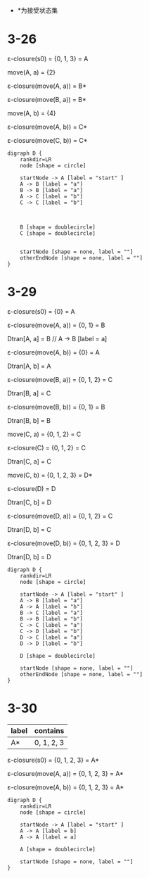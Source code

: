 - *为接受状态集
# 3-26

ε-closure(s0) = {0, 1, 3} = A

move(A, a) = {2}

ε-closure(move(A, a)) = B*

ε-closure(move(B, a)) = B*

move(A, b) = {4}

ε-closure(move(A, b)) = C*

ε-closure(move(C, b)) = C*

```graphviz
digraph D {
    rankdir=LR
    node [shape = circle]

    startNode -> A [label = "start" ]
    A -> B [label = "a"]
    B -> B [label = "a"]
    A -> C [label = "b"]
    C -> C [label = "b"]
  


    B [shape = doublecircle]
    C [shape = doublecircle]

    
    startNode [shape = none, label = ""]
    otherEndNode [shape = none, label = ""]
}
```

# 3-29

ε-closure(s0) = {0} = A

ε-closure(move(A, a)) = {0, 1} = B

Dtran[A, a] = B     // A -> B [label = a]

ε-closure(move(A, b)) = {0} = A

Dtran[A, b] = A


ε-closure(move(B, a)) = {0, 1, 2} = C

Dtran[B, a] = C

ε-closure(move(B, b)) = {0, 1} = B

Dtran[B, b] = B

move(C, a) = {0, 1, 2} = C

ε-closure(C) = {0, 1, 2} = C

Dtran[C, a] = C

move(C, b) = {0, 1, 2, 3} = D*

ε-closure(D) = D

Dtran[C, b] = D

ε-closure(move(D, a)) = {0, 1, 2} = C

Dtran[D, b] = C

ε-closure(move(D, b)) = {0, 1, 2, 3} = D

Dtran[D, b] = D

```graphviz
digraph D {
    rankdir=LR
    node [shape = circle]

    startNode -> A [label = "start" ]
    A -> B [label = "a"]
    A -> A [label = "b"]
    B -> C [label = "a"]
    B -> B [label = "b"]
    C -> C [label = "a"]
    C -> D [label = "b"]
    D -> C [label = "a"]
    D -> D [label = "b"]

    D [shape = doublecircle]
    
    startNode [shape = none, label = ""]
    otherEndNode [shape = none, label = ""]
}
```

# 3-30

| label | contains |
|--|--|
| A* | 0, 1, 2, 3 |

ε-closure(s0) = {0, 1, 2, 3} = A*

ε-closure(move(A, a)) = {0, 1, 2, 3} = A*

ε-closure(move(A, b)) = {0, 1, 2, 3} = A*

``` graphviz
digraph D {
    rankdir=LR
    node [shape = circle]

    startNode -> A [label = "start" ]
    A -> A [label = b]
    A -> A [label = a]

    A [shape = doublecircle]

    startNode [shape = none, label = ""]
}
```